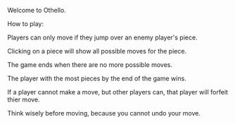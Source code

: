Welcome to Othello.

How to play: 

Players can only move if they jump over an enemy player's piece.

Clicking on a piece will show all possible moves for the piece. 

The game ends when there are no more possible moves. 

The player with the most pieces by the end of the game wins.

If a player cannot make a move, but other players can, that player will forfeit thier move. 

Think wisely before moving, because you cannot undo your move. 
